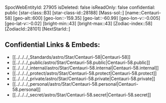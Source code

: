 ﻿---
location: [-60.99,159.35,600]
type: Star
tags:
- astro/Star

---
SpocWebEntityId: 27905
isDeleted: false
isReadOnly: false
confidential: public
[star-class::B3]
[star-class-id::28188]
[Mass-sol::]
[name::Centauri-58]
[geo-alt::600]
[geo-lon::-159.35]
[geo-lat::-60.99]
[geo-lon-v::-0.005]
[geo-lat-v::-0.02]
[bright-min::43]
[bright-max::43]
[Zodiac-index::58]
[ZodiacId::28101]
[NextStarId::]



## Confidential Links & Embeds: 
- [[../../../_Standards/astro/Star/Centauri-58|Centauri-58]] 
- [[../../../_public/astro/Star/Centauri-58.public|Centauri-58.public]] 
- [[../../../_internal/astro/Star/Centauri-58.internal|Centauri-58.internal]] 
- [[../../../_protect/astro/Star/Centauri-58.protect|Centauri-58.protect]] 
- [[../../../_private/astro/Star/Centauri-58.private|Centauri-58.private]] 
- [[../../../_personal/astro/Star/Centauri-58.personal|Centauri-58.personal]] 
- [[../../../_secret/astro/Star/Centauri-58.secret|Centauri-58.secret]]

